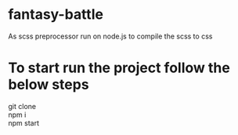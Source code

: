 # fantasy-battle
As scss preprocessor run on node.js to compile the scss to css <br/>
# To start run the project follow the below steps <br/>
git clone <br/>
npm i <br/>
npm start <br/>
